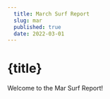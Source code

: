 ```yaml
---
  title: March Surf Report
  slug: mar
  published: true
  date: 2022-03-01
---
```


# {title}

Welcome to the Mar Surf Report!